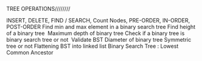 TREE OPERATIONS////////

INSERT, DELETE, FIND / SEARCH, Count Nodes,
PRE-ORDER, IN-ORDER, POST-ORDER
Find min and max element in a binary search tree
Find height of a binary tree 
Maximum depth of binary tree
Check if a binary tree is binary search tree or not 
Validate BST
Diameter of binary tree
Symmetric tree or not
Flattening BST into linked list
Binary Search Tree : Lowest Common Ancestor